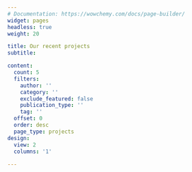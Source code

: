 ```yaml
---
# Documentation: https://wowchemy.com/docs/page-builder/
widget: pages
headless: true
weight: 20

title: Our recent projects
subtitle:

content:
  count: 5
  filters:
    author: ''
    category: ''
    exclude_featured: false
    publication_type: ''
    tag: ''
  offset: 0
  order: desc
  page_type: projects
design:
  view: 2
  columns: '1'
 
---
```

